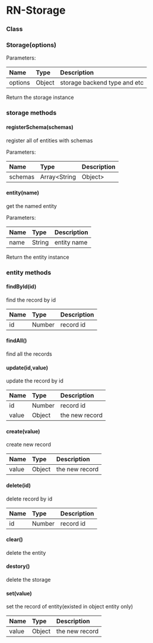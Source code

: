 RN-Storage
===

### Class

### Storage(options)

Parameters:

| Name | Type | Description |
| :--- | :--- | :--- |
| options | Object | storage backend type and etc |

Return the storage instance

### storage methods

#### registerSchema(schemas)

register all of entities with schemas

Parameters:

| Name | Type | Description |
| :--- | :--- | :--- |
| schemas | Array<String|Object> | entity name and type |

#### entity(name)

get the named entity

Parameters:

| Name | Type | Description |
| :--- | :--- | :--- |
| name | String | entity name |

Return the entity instance

### entity methods

#### findById(id)

find the record by id

| Name | Type | Description |
| :--- | :--- | :--- |
| id | Number | record id |

#### findAll()

find all the records

#### update(id,value)

update the record by id

| Name | Type | Description |
| :--- | :--- | :--- |
| id | Number | record id |
| value | Object | the new record |

#### create(value)

create new record

| Name | Type | Description |
| :--- | :--- | :--- |
| value | Object | the new record |

#### delete(id)

delete record by id

| Name | Type | Description |
| :--- | :--- | :--- |
| id | Number | record id |


#### clear()

delete the entity

#### destory()

delete the storage 

#### set(value)

set the record of entity(existed in object entity only)

| Name | Type | Description |
| :--- | :--- | :--- |
| value | Object | the new record |
